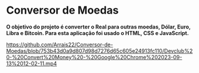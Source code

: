 # Conversor de Moedas

<strong>O objetivo do projeto é converter o Real para outras moedas, Dólar, Euro, Libra e Bitcoin. 
Para esta aplicação foi usado o HTML, CSS e JavaScript.</strong>

https://github.com/Arrais22/Conversor-de-Moedas/blob/753b43d0a9d807d98d7276d65c605e24913fc110/Devclub%20-%20Convert%20Money%20-%20Google%20Chrome%202023-09-13%2012-02-11.mp4
